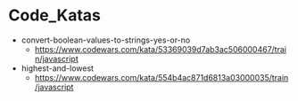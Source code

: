 # Code_Katas

- convert-boolean-values-to-strings-yes-or-no
  - https://www.codewars.com/kata/53369039d7ab3ac506000467/train/javascript
- highest-and-lowest
  - https://www.codewars.com/kata/554b4ac871d6813a03000035/train/javascript
